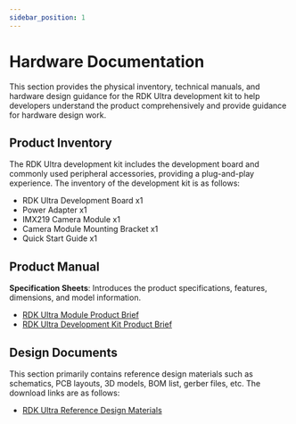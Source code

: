 ```yaml
---
sidebar_position: 1
---
```


# Hardware Documentation

This section provides the physical inventory, technical manuals, and hardware design guidance for the RDK Ultra development kit to help developers understand the product comprehensively and provide guidance for hardware design work.

## Product Inventory

The RDK Ultra development kit includes the development board and commonly used peripheral accessories, providing a plug-and-play experience. The inventory of the development kit is as follows:
- RDK Ultra Development Board x1
- Power Adapter x1
- IMX219 Camera Module x1
- Camera Module Mounting Bracket x1
- Quick Start Guide x1

## Product Manual

**Specification Sheets**: Introduces the product specifications, features, dimensions, and model information.

- [RDK Ultra Module Product Brief](https://archive.d-robotics.cc/downloads/hardware/rdk_ultra/RDK_Ultra_Module_Product_Brief.pdf)
- [RDK Ultra Development Kit Product Brief](https://archive.d-robotics.cc/downloads/hardware/rdk_ultra/RDK_Ultra_Product_Brief.pdf)

## Design Documents

This section primarily contains reference design materials such as schematics, PCB layouts, 3D models, BOM list, gerber files, etc. The download links are as follows:

- [RDK Ultra Reference Design Materials](https://archive.d-robotics.cc/downloads/hardware/rdk_ultra/reference_design)
